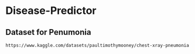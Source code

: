 # Disease-Predictor

## Dataset for Penumonia
```bash
https://www.kaggle.com/datasets/paultimothymooney/chest-xray-pneumonia
```
